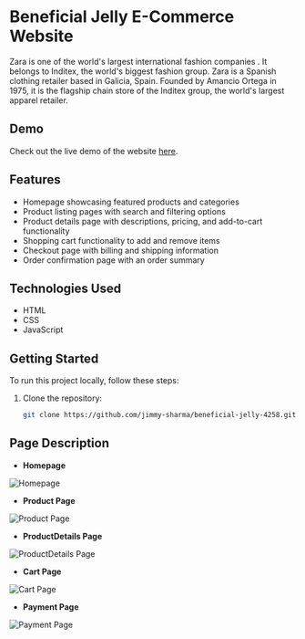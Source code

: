 # Beneficial Jelly E-Commerce Website

 Zara is one of the world's largest international fashion companies . It belongs to Inditex, the world's biggest fashion group. Zara is a Spanish clothing retailer based in Galicia, Spain. Founded by Amancio Ortega in 1975, it is the flagship chain store of the Inditex group, the world's largest apparel retailer.

## Demo

Check out the live demo of the website [here](https://jimmy-sharma.github.io/beneficial-jelly-4258/).

## Features

- Homepage showcasing featured products and categories
- Product listing pages with search and filtering options
- Product details page with descriptions, pricing, and add-to-cart functionality
- Shopping cart functionality to add and remove items
- Checkout page with billing and shipping information
- Order confirmation page with an order summary

## Technologies Used

- HTML
- CSS
- JavaScript

## Getting Started

To run this project locally, follow these steps:

1. Clone the repository:

   ```bash
   git clone https://github.com/jimmy-sharma/beneficial-jelly-4258.git


## Page Description

- <strong>Homepage</strong>

![Homepage](assest/B1.png)

- <strong>Product Page</strong>

![Product Page](assest/B2.png)

- <strong>ProductDetails Page</strong>

![ProductDetails Page](assest/B3.png)

- <strong>Cart Page</strong>

![Cart Page](assest/B4.png)

- <strong>Payment Page</strong>

![Payment Page](assest/B5.jpeg)

